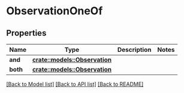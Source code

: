 # ObservationOneOf

## Properties

Name | Type | Description | Notes
------------ | ------------- | ------------- | -------------
**and** | [**crate::models::Observation**](Observation.md) |  | 
**both** | [**crate::models::Observation**](Observation.md) |  | 

[[Back to Model list]](../README.md#documentation-for-models) [[Back to API list]](../README.md#documentation-for-api-endpoints) [[Back to README]](../README.md)


